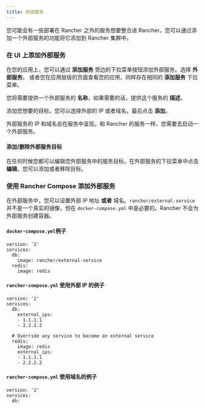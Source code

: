 ```yaml
---
title: 外部服务
---
```


您可能会有一些部署在 Rancher 之外的服务想要整合进 Rancher。您可以通过添加一个外部服务的功能将它添加到 Rancher 集群中。

### 在 UI 上添加外部服务

在您的应用上，您可以通过 **添加服务** 旁边的下拉菜单按钮添加外部服务。选择 **外部服务**。 或者您在应用层级的页面查看您的应用，同样存在相同的 **添加服务** 下拉菜单。

您将需要提供一个外部服务的 **名称**，如果需要的话，提供这个服务的 **描述**。

添加您想要的目标。您可以选择外部的 IP 或者域名。最后点击 **添加**。

外部服务的 IP 和域名会在服务中呈现。和 Rancher 的服务一样，您需要去启动一个外部服务。

#### 添加/删除外部服务目标

在任何时候您都可以编辑您外部服务中的服务目标。在外部服务的下拉菜单中点击 **编辑**，您可以添加或者移除目标。

### 使用 Rancher Compose 添加外部服务

在外部服务中，您可以设置外部 IP 地址 **或者** 域名。`rancher/external-service` 并不是一个真实的镜像，但在 `docker-compose.yml` 中是必要的。Rancher 不会为外部服务创建容器。

#### `docker-compose.yml`例子

```
version: '2'
services:
  db:
    image: rancher/external-service
  redis:
    image: redis
```

#### `rancher-compose.yml` 使用外部 IP 的例子

```
version: '2'
services:
  db:
    external_ips:
    - 1.1.1.1
    - 2.2.2.2

  # Override any service to become an external service
  redis:
    image: redis
    external_ips:
    - 1.1.1.1
    - 2.2.2.2
```

#### `rancher-compose.yml` 使用域名的例子

```
version: '2'
services:
  db:
```
